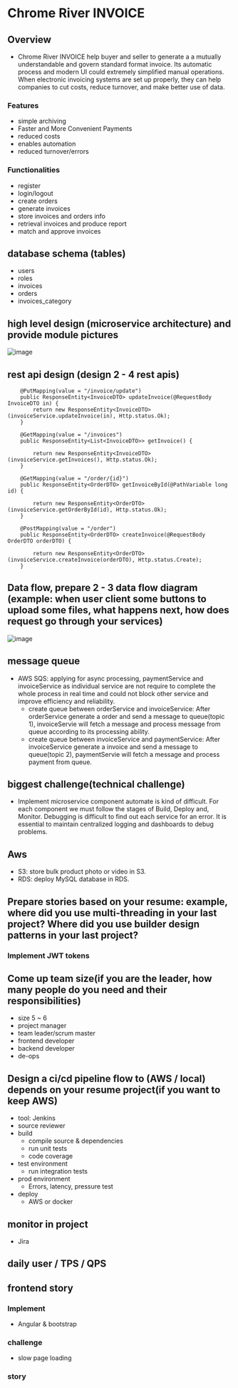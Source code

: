 # Chrome River INVOICE
## Overview
- Chrome River INVOICE help buyer and seller to generate a a mutually understandable and govern standard format invoice. Its automatic process and modern UI could extremely simplified manual operations. When electronic invoicing systems are set up properly, they can help companies to cut costs, reduce turnover, and make better use of data.
### Features
- simple archiving
- Faster and More Convenient Payments
- reduced costs
- enables automation
- reduced turnover/errors
### Functionalities
- register
- login/logout
- create orders
- generate invoices
- store invoices and orders info
- retrieval invoices and produce report
- match and approve invoices
## database schema (tables)
- users
- roles
- invoices
- orders
- invoices_category
## high level design (microservice architecture) and provide module pictures
![image](https://github.com/bestHenryJ/antra_projects/assets/130790693/7be3f88b-b933-4ca5-8512-461482211ee5)
## rest api design (design 2 - 4 rest apis)
```
	@PutMapping(value = "/invoice/update")
	public ResponseEntity<InvoiceDTO> updateInvoice(@RequestBody InvoiceDTO in) {
		return new ResponseEntity<InvoiceDTO>(invoiceService.updateInvoice(in), Http.status.Ok);
	}
```
```
	@GetMapping(value = "/invoices")
	public ResponseEntity<List<InvoiceDTO>> getInvoice() {

		return new ResponseEntity<InvoiceDTO>(invoiceService.getInvoices(), Http.status.Ok);
	}
```
```
	@GetMapping(value = "/order/{id}")
	public ResponseEntity<OrderDTO> getInvoiceById(@PathVariable long id) {

		return new ResponseEntity<OrderDTO>(invoiceService.getOrderById(id), Http.status.Ok);
	}
```
```
	@PostMapping(value = "/order")
	public ResponseEntity<OrderDTO> createInvoice(@RequestBody OrderDTO orderDTO) {

		return new ResponseEntity<OrderDTO>(invoiceService.createInvoice(orderDTO), Http.status.Create);
	}
```
## Data flow, prepare 2 - 3 data flow diagram (example: when user client some buttons to upload some files, what happens next, how does request go through your services)
![image](https://github.com/bestHenryJ/antra_projects/assets/130790693/98cbcbd9-691f-4793-bbc9-497f467cec3f)
## message queue
- AWS SQS: applying for async processing, paymentService and invoiceService as individual service are not require to complete the whole process in real time and could not block other service and improve efficiency and reliability.
  - create queue between orderService and invoiceService: After orderService generate a order and send a message to queue(topic 1), invoiceServie will fetch a message and process message from queue according to its processing ability.
  - create queue between invoiceService and paymentService: After invoiceService generate a invoice and send a message to queue(topic 2), paymentServie will fetch a message and process payment from queue.
## biggest challenge(technical challenge)
- Implement microservice component automate is kind of difficult. For each component we must follow the stages of Build, Deploy and, Monitor. Debugging is difficult to find out each service for an error. It is essential to maintain centralized logging and dashboards to debug problems.
## Aws
- S3: store bulk product photo or video in S3.
- RDS: deploy MySQL database in RDS.
## Prepare stories based on your resume: example,  where did you use multi-threading in your last project? Where did you use builder design patterns in your last project?
### Implement JWT tokens
## Come up team size(if you are the leader, how many people do you need and their responsibilities)
- size 5 ~ 6
- project manager
- team leader/scrum master
- frontend developer
- backend developer
- de-ops
## Design a ci/cd pipeline flow to (AWS / local) depends on your resume project(if you want to keep AWS)
- tool: Jenkins
- source reviewer
- build
  - compile source & dependencies
  - run unit tests
  - code coverage
- test environment
  - run integration tests
- prod environment
  - Errors, latency, pressure test
- deploy
  - AWS or docker
## monitor in project
- Jira
## daily user / TPS / QPS
## frontend story
### Implement
- Angular & bootstrap
### challenge
- slow page loading
### story
